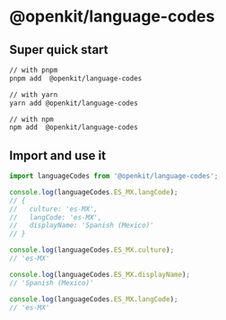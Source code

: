 # @openkit/language-codes

## Super quick start

```sh
// with pnpm
pnpm add  @openkit/language-codes

// with yarn
yarn add @openkit/language-codes

// with npm
npm add  @openkit/language-codes
```

## Import and use it

```ts
import languageCodes from '@openkit/language-codes';

console.log(languageCodes.ES_MX.langCode);
// {
//   culture: 'es-MX',
//   langCode: 'es-MX',
//   displayName: 'Spanish (Mexico)'
// }

console.log(languageCodes.ES_MX.culture);
// 'es-MX'

console.log(languageCodes.ES_MX.displayName);
// 'Spanish (Mexico)'

console.log(languageCodes.ES_MX.langCode);
// 'es-MX'
```
